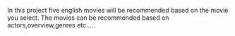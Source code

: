 In this project five english movies will be recommended based on the movie you select.
The movies can be recommended based on actors,overview,genres etc.....
